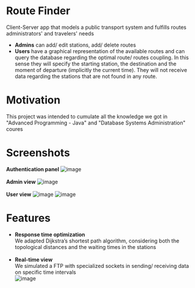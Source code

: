 # Route Finder
Client-Server app that models a public transport system and fulfills routes administrators' and travelers' needs
- <b>Admins</b> can add/ edit stations, add/ delete routes
- <b>Users</b> have a graphical representation of the available routes and can query the database regarding the optimal route/ routes coupling. In this sense they will specify the starting station, the destination and the moment of departure (implicitly the current time). They will not receive data regarding the stations that are not found in any route.
# Motivation
This project was intended to cumulate all the knowledge we got in "Advanced Programming - Java" and "Database Systems Administration" coures
# Screenshots
<b>Authentication panel</b>
![image](https://user-images.githubusercontent.com/46360165/64067355-04a61300-cc30-11e9-9def-44ee95da850a.png)<br /><br />
<b>Admin view</b>
![image](https://user-images.githubusercontent.com/46360165/64067372-33bc8480-cc30-11e9-9b73-ab8b164d2b20.png)<br /><br />
<b>User view</b>
![image](https://user-images.githubusercontent.com/46360165/64067381-446cfa80-cc30-11e9-91b3-fd605e53e27b.png)
![image](https://user-images.githubusercontent.com/46360165/64067383-4fc02600-cc30-11e9-9ba6-31c4eeec54cb.png)
# Features
- <b>Response time optimization</b><br />
We adapted Dijkstra’s shortest path algorithm, considering both the topological distances and the waiting times in the stations<br /><br />
- <b>Real-time view</b><br />
We simulated a FTP with specialized sockets in sending/ receiving data on specific time intervals<br />
![image](https://user-images.githubusercontent.com/46360165/64067443-353a7c80-cc31-11e9-84d8-cd4c7f2d1e1d.png)
